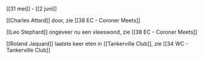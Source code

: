 [[31 mei]] - [[2 juni]]

[[Charles Attard]] door, zie [[38 EC - Coroner Meets]]

[[Leo Stephard]] ongeveer nu een vleeswond, zie [[38 EC - Coroner Meets]]

[[Roland Jaquard]] laatste keer eten in [[Tankerville Club]], zie [[34 WC - Tankerville Club]]
